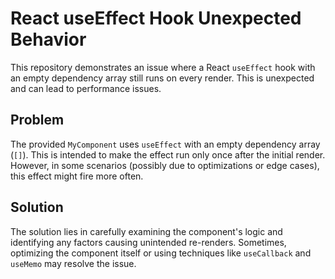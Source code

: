 # React useEffect Hook Unexpected Behavior

This repository demonstrates an issue where a React `useEffect` hook with an empty dependency array still runs on every render.  This is unexpected and can lead to performance issues.

## Problem

The provided `MyComponent` uses `useEffect` with an empty dependency array (`[]`).  This is intended to make the effect run only once after the initial render. However, in some scenarios (possibly due to optimizations or edge cases), this effect might fire more often. 

## Solution

The solution lies in carefully examining the component's logic and identifying any factors causing unintended re-renders.  Sometimes, optimizing the component itself or using techniques like `useCallback` and `useMemo` may resolve the issue.